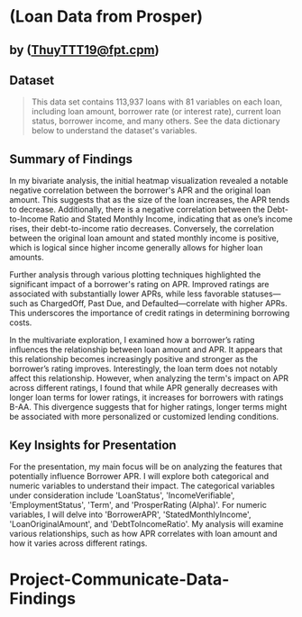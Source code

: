 # (Loan Data from Prosper)
## by (ThuyTTT19@fpt.cpm)


## Dataset

> This data set contains 113,937 loans with 81 variables on each loan, including loan amount, borrower rate (or interest rate), current loan status, borrower income, and many others. See the data dictionary below to understand the dataset's variables.


## Summary of Findings

In my bivariate analysis, the initial heatmap visualization revealed a notable negative correlation between the borrower's APR and the original loan amount. This suggests that as the size of the loan increases, the APR tends to decrease. Additionally, there is a negative correlation between the Debt-to-Income Ratio and Stated Monthly Income, indicating that as one’s income rises, their debt-to-income ratio decreases. Conversely, the correlation between the original loan amount and stated monthly income is positive, which is logical since higher income generally allows for higher loan amounts.

Further analysis through various plotting techniques highlighted the significant impact of a borrower's rating on APR. Improved ratings are associated with substantially lower APRs, while less favorable statuses—such as ChargedOff, Past Due, and Defaulted—correlate with higher APRs. This underscores the importance of credit ratings in determining borrowing costs.

In the multivariate exploration, I examined how a borrower’s rating influences the relationship between loan amount and APR. It appears that this relationship becomes increasingly positive and stronger as the borrower’s rating improves. Interestingly, the loan term does not notably affect this relationship. However, when analyzing the term's impact on APR across different ratings, I found that while APR generally decreases with longer loan terms for lower ratings, it increases for borrowers with ratings B-AA. This divergence suggests that for higher ratings, longer terms might be associated with more personalized or customized lending conditions.


## Key Insights for Presentation

For the presentation, my main focus will be on analyzing the features that potentially influence Borrower APR. I will explore both categorical and numeric variables to understand their impact. The categorical variables under consideration include 'LoanStatus', 'IncomeVerifiable', 'EmploymentStatus', 'Term', and 'ProsperRating (Alpha)'. For numeric variables, I will delve into 'BorrowerAPR', 'StatedMonthlyIncome', 'LoanOriginalAmount', and 'DebtToIncomeRatio'. My analysis will examine various relationships, such as how APR correlates with loan amount and how it varies across different ratings.
# Project-Communicate-Data-Findings
